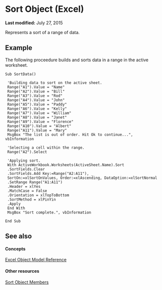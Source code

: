 
# Sort Object (Excel)

 **Last modified:** July 27, 2015

Represents a sort of a range of data.

## Example

The following proceedure builds and sorts data in a range in the active worksheet.


```
Sub SortData() 
 
 'Building data to sort on the active sheet. 
 Range("A1").Value = "Name" 
 Range("A2").Value = "Bill" 
 Range("A3").Value = "Rod" 
 Range("A4").Value = "John" 
 Range("A5").Value = "Paddy" 
 Range("A6").Value = "Kelly" 
 Range("A7").Value = "William" 
 Range("A8").Value = "Janet" 
 Range("A9").Value = "Florence" 
 Range("A10").Value = "Albert" 
 Range("A11").Value = "Mary" 
 MsgBox "The list is out of order. Hit Ok to continue...", vbInformation 
 
 'Selecting a cell within the range. 
 Range("A2").Select 
 
 'Applying sort. 
 With ActiveWorkbook.Worksheets(ActiveSheet.Name).Sort 
 .SortFields.Clear 
 .SortFields.Add Key:=Range("A2:A11"), _ 
 SortOn:=xlSortOnValues, Order:=xlAscending, DataOption:=xlSortNormal 
 .SetRange Range("A1:A11") 
 .Header = xlYes 
 .MatchCase = False 
 .Orientation = xlTopToBottom 
 .SortMethod = xlPinYin 
 .Apply 
 End With 
 MsgBox "Sort complete.", vbInformation 
 
End Sub
```


## See also


#### Concepts


 [Excel Object Model Reference](11ea8598-8a20-92d5-f98b-0da04263bf2c.md)
#### Other resources


 [Sort Object Members](032ef613-d7f4-9fdc-e58c-3a1749396b3e.md)

